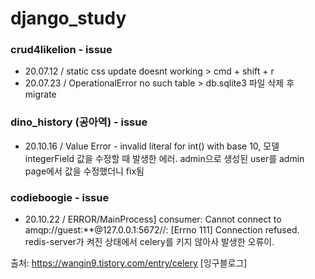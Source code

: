 # django_study

### crud4likelion - issue
- 20.07.12 / static css update doesnt working > cmd + shift + r
- 20.07.23 / OperationalError no such table > db.sqlite3 파일 삭제 후 migrate

### dino_history (공아역) - issue
- 20.10.16 / Value Error - invalid literal for int() with base 10, 모델 integerField 값을 수정할 때 발생한 에러. admin으로 생성된 user를 admin page에서 값을 수정했더니 fix됨

### codieboogie - issue
- 20.10.22 / ERROR/MainProcess] consumer: Cannot connect to amqp://guest:**@127.0.0.1:5672//: [Errno 111] Connection refused. redis-server가 켜진 상태에서 celery를 키지 않아사 발생한 오류이.

출처: https://wangin9.tistory.com/entry/celery [잉구블로그]
